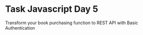# Task Javascript Day 5
Transform your book purchasing function to REST API with Basic Authentication